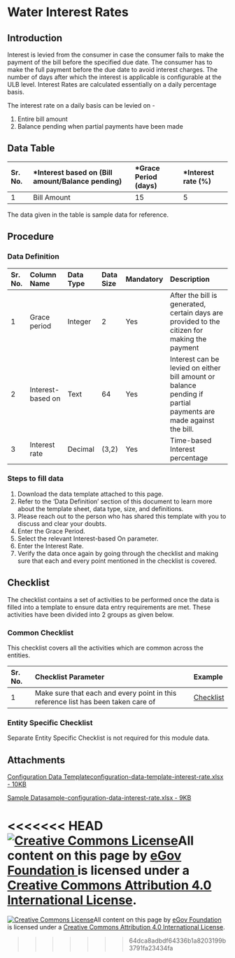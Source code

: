 # Water Interest Rates

## Introduction <a id="introduction"></a>

Interest is levied from the consumer in case the consumer fails to make the payment of the bill before the specified due date. The consumer has to make the full payment before the due date to avoid interest charges. The number of days after which the interest is applicable is configurable at the ULB level. Interest Rates are calculated essentially on a daily percentage basis.

The interest rate on a daily basis can be levied on -

1. Entire bill amount
2. Balance pending when partial payments have been made

## Data Table <a id="data-table"></a>

| Sr. No. | \*Interest based on \(Bill amount/Balance pending\) | \*Grace Period \(days\) | \*Interest rate \(%\) |
| :--- | :--- | :--- | :--- |
| 1 | Bill Amount | 15 | 5 |

The data given in the table is sample data for reference.

## Procedure <a id="procedure"></a>

### Data Definition <a id="data-definition"></a>

| Sr. No. | Column Name | Data Type | Data Size | Mandatory | Description |
| :--- | :--- | :--- | :--- | :--- | :--- |
| 1 | Grace period | Integer | 2 | Yes | After the bill is generated, certain days are provided to the citizen for making the payment |
| 2 | Interest-based on | Text | 64 | Yes | Interest can be levied on either bill amount or balance pending if partial payments are made against the bill. |
| 3 | Interest rate | Decimal | \(3,2\) | Yes | Time-based Interest percentage |

### Steps to fill data <a id="steps-to-fill-data"></a>

1. Download the data template attached to this page.
2. Refer to the ‘Data Definition’ section of this document to learn more about the template sheet, data type, size, and definitions.
3. Please reach out to the person who has shared this template with you to discuss and clear your doubts.
4. Enter the Grace Period.
5. Select the relevant Interest-based On parameter.
6. Enter the Interest Rate.
7. Verify the data once again by going through the checklist and making sure that each and every point mentioned in the checklist is covered.

## Checklist <a id="checklist"></a>

The checklist contains a set of activities to be performed once the data is filled into a template to ensure data entry requirements are met. These activities have been divided into 2 groups as given below.

### Common Checklist <a id="common-checklist"></a>

This checklist covers all the activities which are common across the entities.

| Sr. No. | Checklist Parameter | Example |
| :--- | :--- | :--- |
| 1 | Make sure that each and every point in this reference list has been taken care of | ​[Checklist](https://digit-discuss.atlassian.net/wiki/spaces/DO/pages/502203140/Checklist)​ |

### Entity Specific Checklist <a id="entity-specific-checklist"></a>

Separate Entity Specific Checklist is not required for this module data.

## Attachments <a id="attachments"></a>

[Configuration Data Templateconfiguration-data-template-interest-rate.xlsx - 10KB](https://firebasestorage.googleapis.com/v0/b/gitbook-28427.appspot.com/o/assets%2F-MERG_iQW5oN4ukgXP8K%2Fsync%2Fe3dcb290832f0884d3924d8ccc2f924a4a319fe3.xlsx?generation=1602050614073408&alt=media)

[Sample Datasample-configuration-data-interest-rate.xlsx - 9KB](https://firebasestorage.googleapis.com/v0/b/gitbook-28427.appspot.com/o/assets%2F-MERG_iQW5oN4ukgXP8K%2Fsync%2F0721036fd63d0fd582c7c6850205e48f9f09f52c.xlsx?generation=1602050613911885&alt=media)

<<<<<<< HEAD
[![Creative Commons License](https://i.creativecommons.org/l/by/4.0/80x15.png)](http://creativecommons.org/licenses/by/4.0/)All content on this page by [eGov Foundation ](https://egov.org.in/)is licensed under a [Creative Commons Attribution 4.0 International License](http://creativecommons.org/licenses/by/4.0/).
=======


 [![Creative Commons License](https://i.creativecommons.org/l/by/4.0/80x15.png)](http://creativecommons.org/licenses/by/4.0/)All content on this page by [eGov Foundation ](https://egov.org.in/)is licensed under a [Creative Commons Attribution 4.0 International License](http://creativecommons.org/licenses/by/4.0/).
>>>>>>> 64dca8adbdf64336b1a8203199b3791fa23434fa

